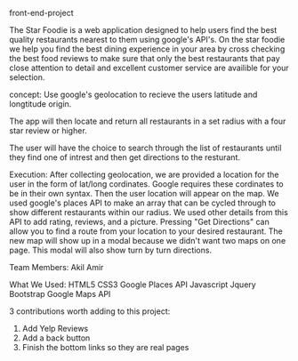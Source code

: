 front-end-project

The Star Foodie is a web application designed to help users find the best quality restaurants nearest to them using google's API's. On the star foodie we help you find the best dining experience in your area by cross checking the best food reviews to make sure that only the best restaurants that pay close attention to detail and excellent customer service are availible for your selection.

concept:
Use google's geolocation to recieve the users latitude and longtitude origin.

The app will then locate and return all restaurants in a set radius with a four star review or higher.

The user will have the choice to search through the list of restaurants until they find one of intrest and then get directions to the resturant.

Execution:
After collecting geolocation, we are provided a location for the user in the form of lat/long cordinates.  Google requires these cordinates to be in their own syntax.  Then the user location will appear on the map.  We used google's places API to make an array that can be cycled through to show different restaurants within our radius.  We used other details from this API to add rating, reviews, and a picture.  Pressing "Get Directions" can allow you to find a route from your location to your desired restaurant. The new map will show up in a modal because we didn't want two maps on one page.  This modal will also show turn by turn directions.

Team Members:
Akil
Amir

What We Used:
HTML5
CSS3
Google Places API
Javascript
Jquery
Bootstrap
Google Maps API

3 contributions worth adding to this project:
1. Add Yelp Reviews
2. Add a back button
3. Finish the bottom links so they are real pages
